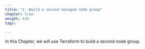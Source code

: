 ```yaml
---
title: "1. Build a second managed node group"
chapter: true
weight: 610
tags:
 
---
```



In this Chapter, we will use Terraform to build a second node group.
